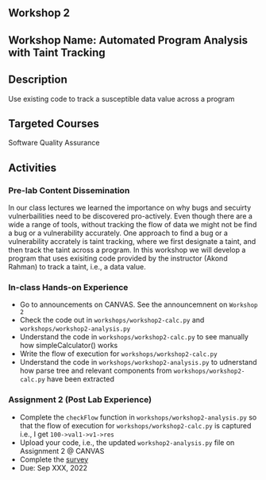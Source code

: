 ## Workshop 2 

## Workshop Name: Automated Program Analysis with Taint Tracking

## Description 

Use existing code to track a susceptible data value across a program 

## Targeted Courses 

Software Quality Assurance 

## Activities 

### Pre-lab Content Dissemination 

In our class lectures we learned the importance on why bugs and secuirty vulnerbailities need to be discovered pro-actively. Even though there are a wide a range of tools, without tracking the flow of data we might not be find a bug or a vulnerability accurately. One approach to find a bug or a vulnerability accrately is taint tracking, where we first designate a taint, and then track the taint across a program. In this workshop we will develop a program that uses exisiting code provided by the instructor (Akond Rahman) to track a taint, i.e., a data value.  

### In-class Hands-on Experience 

- Go to announcements on CANVAS. See the announcemnent on `Workshop 2`
- Check the code out in `workshops/workshop2-calc.py` and `workshops/workshop2-analysis.py`
- Understand the code in `workshops/workshop2-calc.py` to see manually how simpleCalculator() works
- Write the flow of execution for `workshops/workshop2-calc.py` 
- Understand the code in `workshops/workshop2-analysis.py` to udnerstand how parse tree and relevant components from `workshops/workshop2-calc.py` have been extracted

### Assignment 2 (Post Lab Experience) 
- Complete the `checkFlow` function in `workshops/workshop2-analysis.py` so that the flow of execution for `workshops/workshop2-calc.py` is captured i.e., I get `100->val1->v1->res`
- Upload your code, i.e., the updated `workshop2-analysis.py` file on Assignment 2 @ CANVAS  
- Complete the [survey](https://auburn.qualtrics.com/jfe/form/SV_0chh9rpr4X9Prfg)
- Due: Sep XXX, 2022